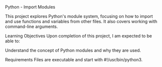 Python - Import Modules

This project explores Python's module system, focusing on how to import and use functions and variables from other files. It also covers working with command-line arguments.

Learning Objectives
Upon completion of this project, I am expected to be able to:

Understand the concept of Python modules and why they are used.

Requirements
Files are executable and start with #!/usr/bin/python3.
